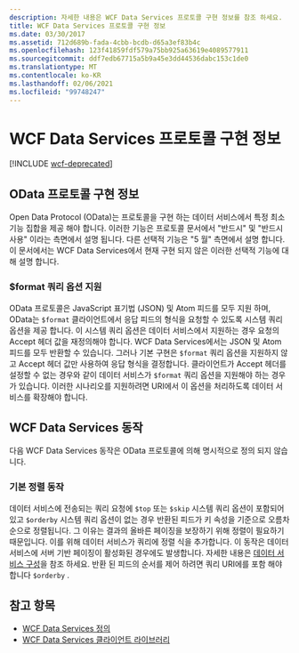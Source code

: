 ```yaml
---
description: 자세한 내용은 WCF Data Services 프로토콜 구현 정보를 참조 하세요.
title: WCF Data Services 프로토콜 구현 정보
ms.date: 03/30/2017
ms.assetid: 712d689b-fada-4cbb-bcdb-d65a3ef83b4c
ms.openlocfilehash: 123f41859fdf579a75bb925a63619e4089577911
ms.sourcegitcommit: ddf7edb67715a5b9a45e3dd44536dabc153c1de0
ms.translationtype: MT
ms.contentlocale: ko-KR
ms.lasthandoff: 02/06/2021
ms.locfileid: "99748247"
---
```

# <a name="wcf-data-services-protocol-implementation-details"></a>WCF Data Services 프로토콜 구현 정보

[!INCLUDE [wcf-deprecated](~/includes/wcf-deprecated.md)]

## <a name="odata-protocol-implementation-details"></a>OData 프로토콜 구현 정보  

Open Data Protocol (OData)는 프로토콜을 구현 하는 데이터 서비스에서 특정 최소 기능 집합을 제공 해야 합니다. 이러한 기능은 프로토콜 문서에서 "반드시" 및 "반드시 사용" 이라는 측면에서 설명 됩니다. 다른 선택적 기능은 "5 월" 측면에서 설명 합니다. 이 문서에서는 WCF Data Services에서 현재 구현 되지 않은 이러한 선택적 기능에 대해 설명 합니다.
  
### <a name="support-for-the-format-query-option"></a>$format 쿼리 옵션 지원  

 OData 프로토콜은 JavaScript 표기법 (JSON) 및 Atom 피드를 모두 지원 하며, OData는 `$format` 클라이언트에서 응답 피드의 형식을 요청할 수 있도록 시스템 쿼리 옵션을 제공 합니다. 이 시스템 쿼리 옵션은 데이터 서비스에서 지원하는 경우 요청의 Accept 헤더 값을 재정의해야 합니다. WCF Data Services에서는 JSON 및 Atom 피드를 모두 반환할 수 있습니다. 그러나 기본 구현은 `$format` 쿼리 옵션을 지원하지 않고 Accept 헤더 값만 사용하여 응답 형식을 결정합니다. 클라이언트가 Accept 헤더를 설정할 수 없는 경우와 같이 데이터 서비스가 `$format` 쿼리 옵션을 지원해야 하는 경우가 있습니다. 이러한 시나리오를 지원하려면 URI에서 이 옵션을 처리하도록 데이터 서비스를 확장해야 합니다.
  
## <a name="wcf-data-services-behaviors"></a>WCF Data Services 동작  

 다음 WCF Data Services 동작은 OData 프로토콜에 의해 명시적으로 정의 되지 않습니다.  
  
### <a name="default-sorting-behavior"></a>기본 정렬 동작  

 데이터 서비스에 전송되는 쿼리 요청에 `$top` 또는 `$skip` 시스템 쿼리 옵션이 포함되어 있고 `$orderby` 시스템 쿼리 옵션이 없는 경우 반환된 피드가 키 속성을 기준으로 오름차순으로 정렬됩니다. 그 이유는 결과의 올바른 페이징을 보장하기 위해 정렬이 필요하기 때문입니다. 이를 위해 데이터 서비스가 쿼리에 정렬 식을 추가합니다. 이 동작은 데이터 서비스에 서버 기반 페이징이 활성화된 경우에도 발생합니다. 자세한 내용은 [데이터 서비스 구성](configuring-the-data-service-wcf-data-services.md)을 참조 하세요. 반환 된 피드의 순서를 제어 하려면 쿼리 URI에를 포함 해야 합니다 `$orderby` .  
  
## <a name="see-also"></a>참고 항목

- [WCF Data Services 정의](defining-wcf-data-services.md)
- [WCF Data Services 클라이언트 라이브러리](wcf-data-services-client-library.md)
